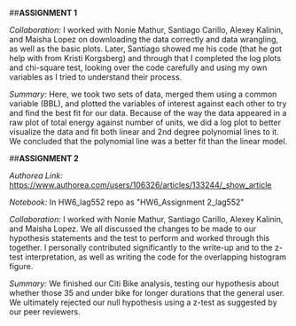##**ASSIGNMENT 1**

*Collaboration:* I worked with Nonie Mathur, Santiago Carillo, Alexey Kalinin, and Maisha Lopez on downloading the data correctly and data wrangling, as well as the basic plots. Later, Santiago showed me his code (that he got help with from Kristi Korgsberg) and through that I completed the log plots and chi-square test, looking over the code carefully and using my own variables as I tried to understand their process.

*Summary:* Here, we took two sets of data, merged them using a common variable (BBL), and plotted the variables of interest against each other to try and find the best fit for our data. Because of the way the data appeared in a raw plot of total energy against number of units, we did a log plot to better visualize the data and fit both linear and 2nd degree polynomial lines to it. We concluded that the polynomial line was a better fit than the linear model. 


##**ASSIGNMENT 2**

*Authorea Link:* https://www.authorea.com/users/106326/articles/133244/_show_article

*Notebook:* In HW6_lag552 repo as "HW6_Assignment 2_lag552"

*Collaboration:* I worked with Nonie Mathur, Santiago Carillo, Alexey Kalinin, and Maisha Lopez. We all discussed the changes to be made to our hypothesis statements and the test to perform and worked through this together. I personally contributed significantly to the write-up and to the z-test interpretation, as well as writing the code for the overlapping histogram figure.

*Summary:* We finished our Citi Bike analysis, testing our hypothesis about whether those 35 and under bike for longer durations that the general user. We ultimately rejected our null hypothesis using a z-test as suggested by our peer reviewers. 
